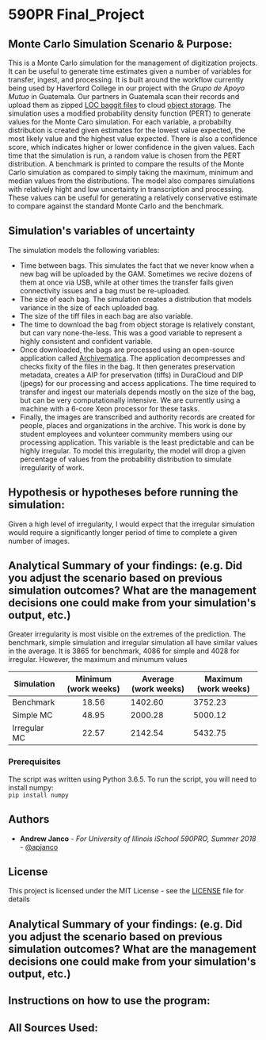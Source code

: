 # 590PR Final_Project
## Monte Carlo Simulation Scenario & Purpose:<br>
This is a Monte Carlo simulation for the management of digitization projects.  It can be useful to generate time estimates given a number of variables for transfer, ingest, and processing.  It is built around the workflow currently being used by Haverford College in our project with the *Grupo de Apoyo Mutuo* in Guatemala.  Our partners in Guatemala scan their records and upload them as zipped [LOC baggit files](https://tools.ietf.org/id/draft-kunze-bagit-14.txt) to cloud [object storage](https://www.digitalocean.com/products/storage/).  The simulation uses a modified probability density function (PERT) to generate values for the Monte Caro simulation.  For each variable, a probabilty distribution is created given estimates for the lowest value expected, the most likely value and the highest value expected.  There is also a confidence score, which indicates higher or lower confidence in the given values.  Each time that the simulation is run, a random value is chosen from the PERT distribution.  A benchmark is printed to compare the results of the Monte Carlo simulation as compared to simply taking the maximum, minimum and median values from the distributions.  The model also compares simulations with relatively hight and low uncertainty in transcription and processing.  These values can be useful for generating a relatively conservative estimate to compare against the standard Monte Carlo and the benchmark.      

## Simulation's variables of uncertainty
The simulation models the following variables:
- Time between bags.  This simulates the fact that we never know when a new bag will be uploaded by the GAM.  Sometimes we recive dozens of them at once via USB, while at other times the transfer fails given connectivity issues and a bag must be re-uploaded. 
- The size of each bag.  The simulation creates a distribution that models variance in the size of each uploaded bag.  
- The size of the tiff files in each bag are also variable.  
- The time to download the bag from object storage is relatively constant, but can vary none-the-less.  This was a good variable to represent a highly consistent and confident variable. 
- Once downloaded, the bags are processed using an open-source application called [Archivematica](https://www.archivematica.org/en/). The application decompresses and checks fixity of the files in the bag.  It then generates preservation metadata, creates a AIP for preservation (tiffs) in DuraCloud and DIP (jpegs) for our processing and access applications.  The time required to transfer and ingest our materials depends mostly on the size of the bag, but can be very computationally intensive.  We are currently using a machine with a 6-core Xeon processor for these tasks. 
- Finally, the images are transcribed and authority records are created for people, places and organizations in the archive.  This work is done by student employees and volunteer community members using our processing application.  This variable is the least predictable and can be highly irregular.  To model this irregularity, the model will drop a given percentage of values from the probability distribution to simulate irregularity of work. 

## Hypothesis or hypotheses before running the simulation:
Given a high level of irregularity, I would expect that the irregular simulation would require a significantly longer period of time to complete a given number of images. 

## Analytical Summary of your findings: (e.g. Did you adjust the scenario based on previous simulation outcomes?  What are the management decisions one could make from your simulation's output, etc.)
Greater irregularity is most visible on the extremes of the prediction.  The benchmark, simple simulation and irregular simulation all have similar values in the average.  It is 3865 for benchmark, 4086 for simple and 4028 for irregular. However, the maximum and minumum values 

| Simulation   | Minimum (work weeks) | Average (work weeks) | Maximum (work weeks) |
|--------------|:--------------------:|----------------------|----------------------|
| Benchmark    | 18.56                | 1402.60              | 3752.23              |
| Simple MC    | 48.95                | 2000.28              | 5000.12              |
| Irregular MC | 22.57                | 2142.54              | 5432.75              |

### Prerequisites
The script was written using Python 3.6.5. 
To run the script, you will need to install numpy:<br>
`pip install numpy`

## Authors

* **Andrew Janco** - *For University of Illinois iSchool 590PRO, Summer 2018* - [@apjanco](https://github.com/apjanco)

## License

This project is licensed under the MIT License - see the [LICENSE](LICENSE) file for details




## Analytical Summary of your findings: (e.g. Did you adjust the scenario based on previous simulation outcomes?  What are the management decisions one could make from your simulation's output, etc.)

## Instructions on how to use the program:

## All Sources Used:

